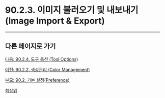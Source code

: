 # 90.2.3. 이미지 불러오기 및 내보내기 (Image Import & Export)

***

## 다른 페이지로 가기

[다음: 90.2.4. 도구 옵션 (Tool Options)](./90-02-04-tool-options.md)

[이전: 90.2.2. 색상관리 (Color Management)](./90-02-02-color-management.md)

[부모: 90.2. 기본 설정(Preference)](./90-02-00-preference.md)

[최상위](./00-home.md)
